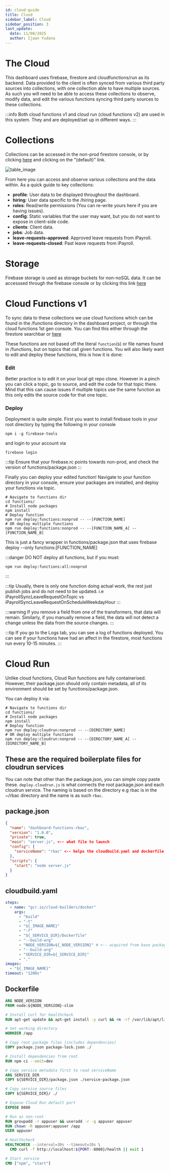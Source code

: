 ```yaml
---
id: cloud-guide
title: Cloud
sidebar_label: Cloud
sidebar_position: 3
last_update:
  date: 11/08/2025
  author: Ijaan Yudana
---
```


# The Cloud

This dashboard uses firebase, firestore and cloudfunctions/run as its backend.
Data provided to the client is often synced from various third party sources into collections, with one collection able to have multiple sources. As such you will need to be able to access these collections
to observe, modify data, and edit the various functions syncing third party sources to
these collections.

:::info
Both cloud functions v1 and cloud run (cloud functions v2) are used in this system. They and are deployed/set up in different ways.
:::

# Collections

Collections can be accessed in the non-prod firestore console, or by clicking [here](https://console.cloud.google.com/firestore/databases/)
and clicking on the "(default)" link.

![table_image](../../static/img/firestore-table.png)

From here you can access and observe various collections and the data within. As a quick guide to key collections:

- **profile**: User data to be displayed throughout the dashboard.
- **hiring**: User data specific to the /hiring page.
- **roles**: Read/write permissions (You can re-write yours here if you are having issues).
- **config**: Static variables that the user may want, but you do not want to expose in client-side code.
- **clients**: Client data.
- **jobs**: Job data.
- **leave-requests-approved**: Approved leave requests from iPayroll.
- **leave-requests-closed**: Past leave requests from iPayroll.

# Storage

Firebase storage is used as storage buckets for non-noSQL data. It can be accesssed through the firebase
console or by clicking this link [here](https://console.firebase.google.com/project/mwnz-dashboard-nonprod/storage/)

# Cloud Functions v1

To sync data to these collections we use cloud functions which can be found in the /functions directory in the
dashboard project, or through the cloud functions 1st gen console. You can find this either through the firestore
searchbar or [here](https://console.cloud.google.com/functions)

These functions are not based off the literal `function`(s) or file names found in /functions, but on topics that call given functions. You will also likely want to edit and deploy these functions, this is how it is done:

### Edit

Better practice is to edit it on your local git repo clone. However in a pinch you can click a topic, go to source,
and edit the code for that topic there. Mind that this can cause issues if multiple topics use the same function as this
only edits the source code for that one topic.

### Deploy

Deployment is quite simple. First you want to install firebase tools in your root directory by typing the following
in your console

```console
npm i -g firebase-tools
```

and login to your account via

```
firebase login
```

:::tip
Ensure that your firebase.rc points towards non-prod, and check the version of functions/package.json
:::

Finally you can deploy your edited function! Navigate to your function directory in your console, ensure your
packages are installed, and deploy your functions via topic.

```console
# Navigate to functions dir
cd functions/
# Install node packages
npm install
# Deploy function
npm run deploy:functions:nonprod -- --[FUNCTION_NAME]
# OR deploy multiple functions
npm run deploy:functions:nonprod -- --[FUNCTION_NAME_A] --[FUNCTION_NAME_B]
```

This is just a fancy wrapper in functions/package.json that uses firebase deploy --only functions:[FUNCTION_NAME]

:::danger
DO NOT deploy all functions, but if you must:

```console
npm run deploy:functions:all:nonprod
```

:::

:::tip
Usually, there is only one function doing actual work, the rest just publish jobs and do not need to be updated. i.e iPayrollSyncLeaveRequestOnTopic vs iPayrollSyncLeaveRequestOnScheduleWeekdayHour
:::

:::warning
If you remove a field from one of the transformers, that data will remain. Similarly, if you manually remove a field, the data will not detect a change unless the data from the source changes.
:::

:::tip
If you go to the Logs tab, you can see a log of functions deployed. You can see if your functions have had
an affect in the firestore, most functions run every 10-15 minutes.
:::

# Cloud Run

Unlike cloud functions, Cloud Run functions are fully containerised. However, their package.json should only contain metadata, all of its environment should be set by functions/package.json.

You can deploy it via:

```console
# Navigate to functions dir
cd functions/
# Install node packages
npm install
# Deploy function
npm run deploy:cloudrun:nonprod -- --[DIRECTORY_NAME]
# OR deploy multiple functions
npm run deploy:cloudrun:nonprod -- --[DIRECTORY_NAME_A] --[DIRECTORY_NAME_B]
```

## These are the required boilerplate files for cloudrun services

You can note that other than the package.json, you can simple copy paste these. `deploy.cloudrun.js` is what connects the root package.json and each cloudrun service. The naming is based on the directory e.g rbac is in the ~/rbac directory and the name is as such `rbac`.

## package.json

```json
{
  "name": "dashboard-functions-rbac",
  "version": "1.0.0",
  "private": true,
  "main": "server.js", <-- what file to launch
  "config": {
    "serviceName": "rbac" <-- helps the cloudbuild.yaml and dockerfile to automatically make decisions based on the correct directory
  },
  "scripts": {
    "start": "node server.js"
  }
}
```

## cloudbuild.yaml

```yaml
steps:
  - name: "gcr.io/cloud-builders/docker"
    args:
      - "build"
      - "-t"
      - "${_IMAGE_NAME}"
      - "-f"
      - "${_SERVICE_DIR}/Dockerfile"
      - "--build-arg"
      - "NODE_VERSION=${_NODE_VERSION}" # <-- acquired from base package.json
      - "--build-arg"
      - "SERVICE_DIR=${_SERVICE_DIR}"
      - "."
images:
  - "${_IMAGE_NAME}"
timeout: "1200s"
```

## Dockerfile

```dockerfile
ARG NODE_VERSION
FROM node:${NODE_VERSION}-slim

# Install curl for healthcheck
RUN apt-get update && apt-get install -y curl && rm -rf /var/lib/apt/lists/*

# Set working directory
WORKDIR /app

# Copy root package files (includes dependencies)
COPY package.json package-lock.json ./

# Install dependencies from root
RUN npm ci --omit=dev

# Copy service metadata first to read serviceName
ARG SERVICE_DIR
COPY ${SERVICE_DIR}/package.json ./service-package.json

# Copy service source files
COPY ${SERVICE_DIR}/ ./

# Expose Cloud Run default port
EXPOSE 8080

# Run as non-root
RUN groupadd -r appuser && useradd -r -g appuser appuser
RUN chown -R appuser:appuser /app
USER appuser

# Healthcheck
HEALTHCHECK --interval=30s --timeout=10s \
  CMD curl -f http://localhost:${PORT:-8080}/health || exit 1

# Start service
CMD ["npm", "start"]
```
